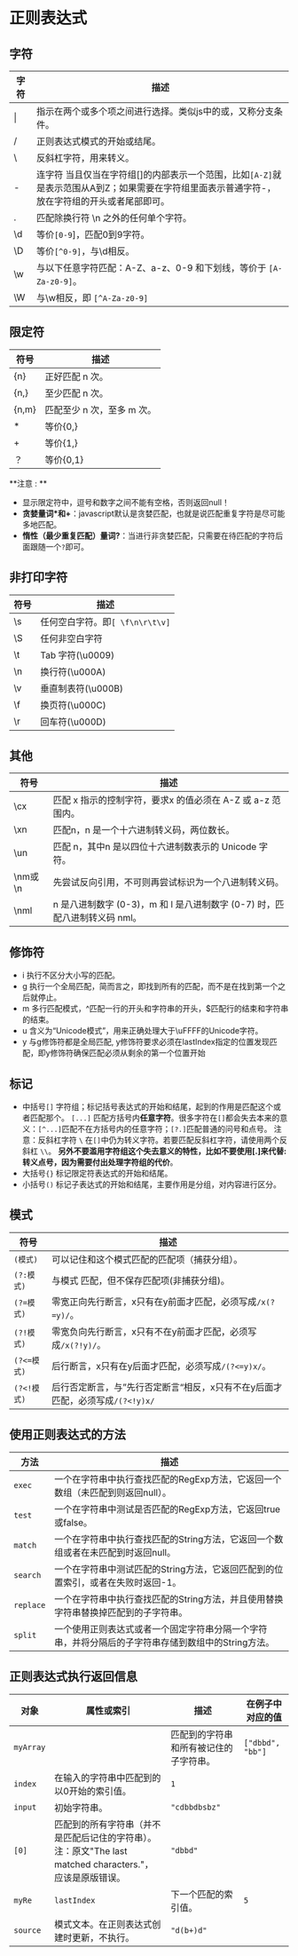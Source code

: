 # 正则表达式


## 字符

| 字符   | 描述                                       |
| ---- | ---------------------------------------- |
| \|   | 指示在两个或多个项之间进行选择。类似js中的或，又称分支条件。          |
| /    | 正则表达式模式的开始或结尾。                           |
| \    | 反斜杠字符，用来转义。                              |
| -    | 连字符 当且仅当在字符组[]的内部表示一个范围，比如`[A-Z]`就是表示范围从A到Z；如果需要在字符组里面表示普通字符-，放在字符组的开头或者尾部即可。 |
| .    | 匹配除换行符 \n 之外的任何单个字符。                     |
| \d   | 等价`[0-9`]，匹配0到9字符。                       |
| \D   | 等价`[^0-9]`，与\d相反。                        |
| \w   | 与以下任意字符匹配：A-Z、a-z、0-9 和下划线，等价于 `[A-Za-z0-9]`。 |
| \W   | 与\w相反，即 `[^A-Za-z0-9]`                   |



## 限定符

| 符号    | 描述               |
| ----- | ---------------- |
| {n}   | 正好匹配 n 次。        |
| {n,}  | 至少匹配 n 次。        |
| {n,m} | 匹配至少 n 次，至多 m 次。 |
| *     | 等价{0,}           |
| +     | 等价{1,}           |
| ？     | 等价{0,1}          |

 **注意 : **

- 显示限定符中，逗号和数字之间不能有空格，否则返回null！
- **贪婪量词\*和+**：javascript默认是贪婪匹配，也就是说匹配重复字符是尽可能多地匹配。
- **惰性（最少重复匹配）量词?**：当进行非贪婪匹配，只需要在待匹配的字符后面跟随一个`?`即可。


## 非打印字符

| 符号   | 描述                      |
| ---- | ----------------------- |
| \s   | 任何空白字符。即`[ \f\n\r\t\v]` |
| \S   | 任何非空白字符                 |
| \t   | Tab 字符(\u0009)          |
| \n   | 换行符(\u000A)             |
| \v   | 垂直制表符(\u000B)           |
| \f   | 换页符(\u000C)             |
| \r   | 回车符(\u000D)             |

## 其他

| 符号      | 描述                                       |
| ------- | ---------------------------------------- |
| \cx     | 匹配 x 指示的控制字符，要求x 的值必须在 A-Z 或 a-z 范围内。    |
| \xn     | 匹配n，n 是一个十六进制转义码，两位数长。                   |
| \un     | 匹配 n，其中n 是以四位十六进制数表示的 Unicode 字符。        |
| \nm或 \n | 先尝试反向引用，不可则再尝试标识为一个八进制转义码。               |
| \nml    | n 是八进制数字 (0-3)，m 和 l 是八进制数字 (0-7) 时，匹配八进制转义码 nml。 |

## 修饰符

- i 执行不区分大小写的匹配。
- g 执行一个全局匹配，简而言之，即找到所有的匹配，而不是在找到第一个之后就停止。
- m 多行匹配模式，^匹配一行的开头和字符串的开头，$匹配行的结束和字符串的结束。
- u 含义为“Unicode模式”，用来正确处理大于\uFFFF的Unicode字符。
- y 与g修饰符都是全局匹配, y修饰符要求必须在lastIndex指定的位置发现匹配，即y修饰符确保匹配必须从剩余的第一个位置开始


## 标记

- 中括号`[]` 字符组；标记括号表达式的开始和结尾，起到的作用是匹配这个或者匹配那个。
  `[...]` 匹配方括号内**任意字符**。很多字符在`[]`都会失去本来的意义：`[^...]`匹配不在方括号内的任意字符；`[?.]`匹配普通的问号和点号。
  注意：反斜杠字符 `\` 在`[]`中仍为转义字符。若要匹配反斜杠字符，请使用两个反斜杠 `\\`。
  **另外不要滥用字符组这个失去意义的特性，比如不要使用[.]来代替\:转义点号，因为需要付出处理字符组的代价**。
- 大括号`{}` 标记限定符表达式的开始和结尾。
- 小括号`()` 标记子表达式的开始和结尾，主要作用是分组，对内容进行区分。

## 模式

| 符号        | 描述                                       |
| --------- | ---------------------------------------- |
| `(模式)`    | 可以记住和这个模式匹配的匹配项（捕获分组）。                   |
| `(?:模式)`  | 与模式 匹配，但不保存匹配项(非捕获分组)。                   |
| `(?=模式)`  | 零宽正向先行断言，x只有在y前面才匹配，必须写成`/x(?=y)/`。      |
| `(?!模式)`  | 零宽负向先行断言，x只有不在y前面才匹配，必须写成`/x(?!y)/`。     |
| `(?<=模式)` | 后行断言，x只有在y后面才匹配，必须写成`/(?<=y)x/`。         |
| `(?<!模式)` | 后行否定断言，与”先行否定断言“相反，x只有不在y后面才匹配，必须写成`/(?<!y)x/` |

## 使用正则表达式的方法

| 方法        | 描述                                       |
| --------- | ---------------------------------------- |
| `exec`    | 一个在字符串中执行查找匹配的RegExp方法，它返回一个数组（未匹配到则返回null）。 |
| `test`    | 一个在字符串中测试是否匹配的RegExp方法，它返回true或false。    |
| `match`   | 一个在字符串中执行查找匹配的String方法，它返回一个数组或者在未匹配到时返回null。 |
| `search`  | 一个在字符串中测试匹配的String方法，它返回匹配到的位置索引，或者在失败时返回-1。 |
| `replace` | 一个在字符串中执行查找匹配的String方法，并且使用替换字符串替换掉匹配到的子字符串。 |
| `split`   | 一个使用正则表达式或者一个固定字符串分隔一个字符串，并将分隔后的子字符串存储到数组中的String方法。 |

## 正则表达式执行返回信息

| 对象      | 属性或索引                                                   | 描述                                   | 在例子中对应的值 |
| --------- | ------------------------------------------------------------ | -------------------------------------- | ---------------- |
| `myArray` |                                                              | 匹配到的字符串和所有被记住的子字符串。 | `["dbbd", "bb"]` |
| `index`   | 在输入的字符串中匹配到的以0开始的索引值。                    | `1`                                    |                  |
| `input`   | 初始字符串。                                                 | `"cdbbdbsbz"`                          |                  |
| `[0]`     | 匹配到的所有字符串（并不是匹配后记住的字符串）。注：原文"The last matched characters."，应该是原版错误。 | `"dbbd"`                               |                  |
| `myRe`    | `lastIndex`                                                  | 下一个匹配的索引值。                   | `5`              |
| `source`  | 模式文本。在正则表达式创建时更新，不执行。                   | `"d(b+)d"`                             |                  |